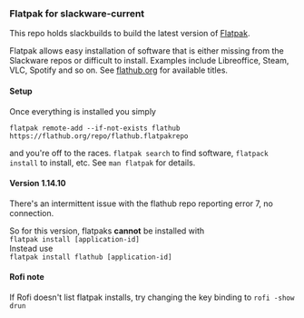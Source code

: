 ### Flatpak for slackware-current

This repo holds slackbuilds to build the latest version of [Flatpak](https://flatpak.org/).

Flatpak allows easy installation of software that is either missing from the Slackware repos or difficult to install. Examples include Libreoffice, Steam, VLC, Spotify and so on. See [flathub.org](https://flathub.org/home) for available titles.

#### Setup

Once everything is installed you simply
```
flatpak remote-add --if-not-exists flathub https://flathub.org/repo/flathub.flatpakrepo
```
and you're off to the races.  ```flatpak search``` to find software, ```flatpack install``` to install, etc.  See ```man flatpak``` for details.

#### Version 1.14.10
There's an intermittent issue with the flathub repo reporting error 7, no connection.  
  
So for this version, flatpaks **cannot** be installed with  
```flatpak install [application-id]```  
Instead use  
```flatpak install flathub [application-id]```

#### Rofi note

If Rofi doesn't list flatpak installs, try changing the key binding to ```rofi -show drun```
